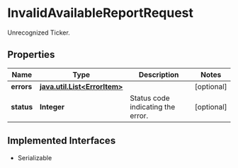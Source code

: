 

# InvalidAvailableReportRequest

Unrecognized Ticker.

## Properties

Name | Type | Description | Notes
------------ | ------------- | ------------- | -------------
**errors** | [**java.util.List&lt;ErrorItem&gt;**](ErrorItem.md) |  |  [optional]
**status** | **Integer** | Status code indicating the error. |  [optional]


## Implemented Interfaces

* Serializable


